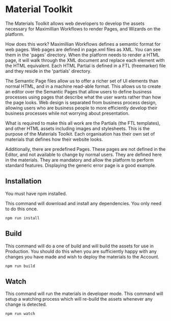 # Material Toolkit

The Materials Toolkit allows web developers to develop the assets necessary for Maximillian Workflows to render Pages,
and Wizards on the platform.

How does this work? Maximillian Workflows defines a semantic format for web
pages. Web pages are defined in page.xml files as XML. You can see them in the &apos;pages&apos; directory. When
the platform needs to render a HTML page, it will walk through the XML document and replace each element with
the HTML equivalent. Each HTML Partial is defined in a FTL (freemarker) file and they reside in the &apos;partials&apos;
directory.

The Semantic Page files allow us to offer a richer set of UI elements than normal HTML, and in a machine
read-able format. This allows us to create an editor over the Semantic Pages that allow users to define
business processes using pages that describe what the user wants rather than how the page looks. Web design is
separated from business process design, allowing users who are business people to more efficiently develop
their business processes while not worrying about presentation.

What is required to make this all work are the Partials (the FTL templates), and other HTML assets including
images and stylesheets. This is the purpose of the Materials Toolkit. Each organisation has their own set of
materials that defines how their website looks.

Additionally, there are predefined Pages. These pages are not defined in the Editor, and not available to change
by normal users. They are defined here in the materials. They are mandatory and allow the platform to perform
standard features. Displaying the generic error page is a good example.

## Installation

You must have npm installed.

This command will download and install any dependencies. You only need to do this once.

```
npm run install
```

## Build

This command will do a one of build and will build the assets for use in Production. You should do this when you are
sufficiently happy with any changes you have made and wish to deploy the materials to the Account.

```
npm run build
```

## Watch

This command will run the materials in developer mode. This command will setup a watching process which will re-build
the assets whenever any change is detected.

```
npm run watch
```